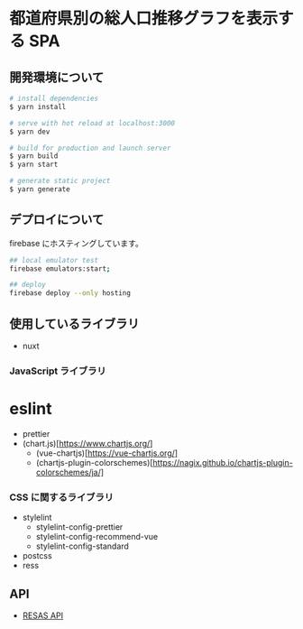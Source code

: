 # 都道府県別の総人口推移グラフを表示する SPA

## 開発環境について

```bash
# install dependencies
$ yarn install

# serve with hot reload at localhost:3000
$ yarn dev

# build for production and launch server
$ yarn build
$ yarn start

# generate static project
$ yarn generate
```

## デプロイについて

firebase にホスティングしています。

```bash
## local emulator test
firebase emulators:start;

## deploy
firebase deploy --only hosting

```

## 使用しているライブラリ

- nuxt

### JavaScript ライブラリ

# eslint

- prettier
- (chart.js)[https://www.chartjs.org/]
  - (vue-chartjs)[https://vue-chartjs.org/]
  - (chartjs-plugin-colorschemes)[https://nagix.github.io/chartjs-plugin-colorschemes/ja/]

### CSS に関するライブラリ

- stylelint
  - stylelint-config-prettier
  - stylelint-config-recommend-vue
  - stylelint-config-standard
- postcss
- ress

## API

- [RESAS API](https://opendata.resas-portal.go.jp/)
